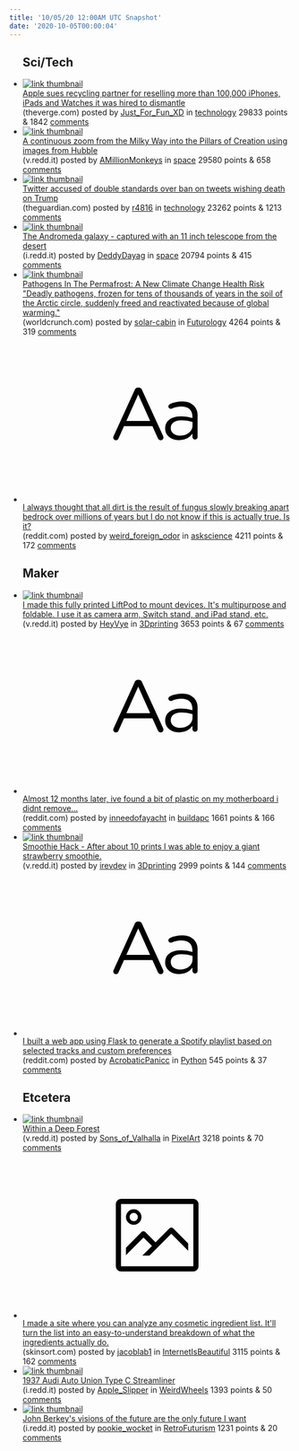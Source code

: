 ```yaml
---
title: '10/05/20 12:00AM UTC Snapshot'
date: '2020-10-05T00:00:04'
---
```

<ul>
<h2>Sci/Tech</h2>

<li><a href='https://www.theverge.com/apple/2020/10/4/21499422/apple-sues-recycling-company-reselling-ipods-ipads-watches'><img src='https://b.thumbs.redditmedia.com/5q5XZRfjhvQdIDTx41FLP06gPOpD8nQ-MvZe1xhZp6k.jpg' alt='link thumbnail'></a><div><div class='linkTitle'><a href='https://www.theverge.com/apple/2020/10/4/21499422/apple-sues-recycling-company-reselling-ipods-ipads-watches'>Apple sues recycling partner for reselling more than 100,000 iPhones, iPads and Watches it was hired to dismantle</a></div>(theverge.com) posted by <a href='https://www.reddit.com/user/Just_For_Fun_XD'>Just_For_Fun_XD</a> in <a href='https://www.reddit.com/r/technology'>technology</a> 29833 points & 1842 <a href='https://www.reddit.com/r/technology/comments/j501ab/apple_sues_recycling_partner_for_reselling_more/'>comments</a></div></li>

<li><a href='https://v.redd.it/jbbtgsorv2r51'><img src='https://a.thumbs.redditmedia.com/DbhuhR0HkhXPZFk-8bSHj4Ix8MwKvi7-kvSqRjAedN4.jpg' alt='link thumbnail'></a><div><div class='linkTitle'><a href='https://v.redd.it/jbbtgsorv2r51'>A continuous zoom from the Milky Way into the Pillars of Creation using images from Hubble</a></div>(v.redd.it) posted by <a href='https://www.reddit.com/user/AMillionMonkeys'>AMillionMonkeys</a> in <a href='https://www.reddit.com/r/space'>space</a> 29580 points & 658 <a href='https://www.reddit.com/r/space/comments/j4yruk/a_continuous_zoom_from_the_milky_way_into_the/'>comments</a></div></li>

<li><a href='https://www.theguardian.com/technology/2020/oct/03/twitter-faces-backlash-over-abuse-policy-in-wake-of-trump-illness'><img src='https://b.thumbs.redditmedia.com/3Gv7gLP8ERYlhkjVwYx8EMjFnIJu22-o-H_4ZZzVp7k.jpg' alt='link thumbnail'></a><div><div class='linkTitle'><a href='https://www.theguardian.com/technology/2020/oct/03/twitter-faces-backlash-over-abuse-policy-in-wake-of-trump-illness'>Twitter accused of double standards over ban on tweets wishing death on Trump</a></div>(theguardian.com) posted by <a href='https://www.reddit.com/user/r4816'>r4816</a> in <a href='https://www.reddit.com/r/technology'>technology</a> 23262 points & 1213 <a href='https://www.reddit.com/r/technology/comments/j4s7f6/twitter_accused_of_double_standards_over_ban_on/'>comments</a></div></li>

<li><a href='https://i.redd.it/et6ehq6yy0r51.jpg'><img src='https://a.thumbs.redditmedia.com/euXZLI4kluBEB-vsYyG7oKsDRvCi4UfKppqceVZV-X4.jpg' alt='link thumbnail'></a><div><div class='linkTitle'><a href='https://i.redd.it/et6ehq6yy0r51.jpg'>The Andromeda galaxy - captured with an 11 inch telescope from the desert</a></div>(i.redd.it) posted by <a href='https://www.reddit.com/user/DeddyDayag'>DeddyDayag</a> in <a href='https://www.reddit.com/r/space'>space</a> 20794 points & 415 <a href='https://www.reddit.com/r/space/comments/j4um5q/the_andromeda_galaxy_captured_with_an_11_inch/'>comments</a></div></li>

<li><a href='https://worldcrunch.com/tech-science/pathogens-in-the-permafrost-a-new-climate-change-health-risk'><img src='https://b.thumbs.redditmedia.com/7_yEUV26F_NARF4b0gBNiaFHHAJuSQ_wQVpIAKHVbCU.jpg' alt='link thumbnail'></a><div><div class='linkTitle'><a href='https://worldcrunch.com/tech-science/pathogens-in-the-permafrost-a-new-climate-change-health-risk'>Pathogens In The Permafrost: A New Climate Change Health Risk "Deadly pathogens, frozen for tens of thousands of years in the soil of the Arctic circle, suddenly freed and reactivated because of global warming."</a></div>(worldcrunch.com) posted by <a href='https://www.reddit.com/user/solar-cabin'>solar-cabin</a> in <a href='https://www.reddit.com/r/Futurology'>Futurology</a> 4264 points & 319 <a href='https://www.reddit.com/r/Futurology/comments/j50hmy/pathogens_in_the_permafrost_a_new_climate_change/'>comments</a></div></li>

<li><a href='https://www.reddit.com/r/askscience/comments/j4ygvw/i_always_thought_that_all_dirt_is_the_result_of/'><svg version='1.1' viewBox='-34 -12 104 64' preserveAspectRatio='xMidYMid slice' xmlns='http://www.w3.org/2000/svg' xmlns:xlink='http://www.w3.org/1999/xlink'>
    <title>text link thumbnail</title>
    <path d='M12.19,8.84a1.45,1.45,0,0,0-1.4-1h-.12a1.46,1.46,0,0,0-1.42,1L1.14,26.56a1.29,1.29,0,0,0-.14.59,1,1,0,0,0,1,1,1.12,1.12,0,0,0,1.08-.77l2.08-4.65h11l2.08,4.59a1.24,1.24,0,0,0,1.12.83,1.08,1.08,0,0,0,1.08-1.08,1.64,1.64,0,0,0-.14-.57ZM6.08,20.71l4.59-10.22,4.6,10.22Z'>
    </path>
    <path d='M32.24,14.78A6.35,6.35,0,0,0,27.6,13.2a11.36,11.36,0,0,0-4.7,1,1,1,0,0,0-.58.89,1,1,0,0,0,.94.92,1.23,1.23,0,0,0,.39-.08,8.87,8.87,0,0,1,3.72-.81c2.7,0,4.28,1.33,4.28,3.92v.5a15.29,15.29,0,0,0-4.42-.61c-3.64,0-6.14,1.61-6.14,4.64v.05c0,2.95,2.7,4.48,5.37,4.48a6.29,6.29,0,0,0,5.19-2.48V26.9a1,1,0,0,0,1,1,1,1,0,0,0,1-1.06V19A5.71,5.71,0,0,0,32.24,14.78Zm-.56,7.7c0,2.28-2.17,3.89-4.81,3.89-1.94,0-3.61-1.06-3.61-2.86v-.06c0-1.8,1.5-3,4.2-3a15.2,15.2,0,0,1,4.22.61Z'>
    </path>
    </svg></a><div><div class='linkTitle'><a href='https://www.reddit.com/r/askscience/comments/j4ygvw/i_always_thought_that_all_dirt_is_the_result_of/'>I always thought that all dirt is the result of fungus slowly breaking apart bedrock over millions of years but I do not know if this is actually true. Is it?</a></div>(reddit.com) posted by <a href='https://www.reddit.com/user/weird_foreign_odor'>weird_foreign_odor</a> in <a href='https://www.reddit.com/r/askscience'>askscience</a> 4211 points & 172 <a href='https://www.reddit.com/r/askscience/comments/j4ygvw/i_always_thought_that_all_dirt_is_the_result_of/'>comments</a></div></li>

<h2>Maker</h2>

<li><a href='https://v.redd.it/aub4z9fc22r51'><img src='https://b.thumbs.redditmedia.com/KR3uNUhOungizRlueB0q0uJitdimURurDcQwX7EQKCU.jpg' alt='link thumbnail'></a><div><div class='linkTitle'><a href='https://v.redd.it/aub4z9fc22r51'>I made this fully printed LiftPod to mount devices. It's multipurpose and foldable. I use it as camera arm, Switch stand, and iPad stand, etc.</a></div>(v.redd.it) posted by <a href='https://www.reddit.com/user/HeyVye'>HeyVye</a> in <a href='https://www.reddit.com/r/3Dprinting'>3Dprinting</a> 3653 points & 67 <a href='https://www.reddit.com/r/3Dprinting/comments/j4x2yb/i_made_this_fully_printed_liftpod_to_mount/'>comments</a></div></li>

<li><a href='https://www.reddit.com/r/buildapc/comments/j4zyy3/almost_12_months_later_ive_found_a_bit_of_plastic/'><svg version='1.1' viewBox='-34 -12 104 64' preserveAspectRatio='xMidYMid slice' xmlns='http://www.w3.org/2000/svg' xmlns:xlink='http://www.w3.org/1999/xlink'>
    <title>text link thumbnail</title>
    <path d='M12.19,8.84a1.45,1.45,0,0,0-1.4-1h-.12a1.46,1.46,0,0,0-1.42,1L1.14,26.56a1.29,1.29,0,0,0-.14.59,1,1,0,0,0,1,1,1.12,1.12,0,0,0,1.08-.77l2.08-4.65h11l2.08,4.59a1.24,1.24,0,0,0,1.12.83,1.08,1.08,0,0,0,1.08-1.08,1.64,1.64,0,0,0-.14-.57ZM6.08,20.71l4.59-10.22,4.6,10.22Z'>
    </path>
    <path d='M32.24,14.78A6.35,6.35,0,0,0,27.6,13.2a11.36,11.36,0,0,0-4.7,1,1,1,0,0,0-.58.89,1,1,0,0,0,.94.92,1.23,1.23,0,0,0,.39-.08,8.87,8.87,0,0,1,3.72-.81c2.7,0,4.28,1.33,4.28,3.92v.5a15.29,15.29,0,0,0-4.42-.61c-3.64,0-6.14,1.61-6.14,4.64v.05c0,2.95,2.7,4.48,5.37,4.48a6.29,6.29,0,0,0,5.19-2.48V26.9a1,1,0,0,0,1,1,1,1,0,0,0,1-1.06V19A5.71,5.71,0,0,0,32.24,14.78Zm-.56,7.7c0,2.28-2.17,3.89-4.81,3.89-1.94,0-3.61-1.06-3.61-2.86v-.06c0-1.8,1.5-3,4.2-3a15.2,15.2,0,0,1,4.22.61Z'>
    </path>
    </svg></a><div><div class='linkTitle'><a href='https://www.reddit.com/r/buildapc/comments/j4zyy3/almost_12_months_later_ive_found_a_bit_of_plastic/'>Almost 12 months later, ive found a bit of plastic on my motherboard i didnt remove...</a></div>(reddit.com) posted by <a href='https://www.reddit.com/user/inneedofayacht'>inneedofayacht</a> in <a href='https://www.reddit.com/r/buildapc'>buildapc</a> 1661 points & 166 <a href='https://www.reddit.com/r/buildapc/comments/j4zyy3/almost_12_months_later_ive_found_a_bit_of_plastic/'>comments</a></div></li>

<li><a href='https://v.redd.it/0u37a22qa0r51'><img src='https://a.thumbs.redditmedia.com/gqOFRJCBAqTgtL7mLzve-hb7hQO7au8KjxYR0hH_CZ0.jpg' alt='link thumbnail'></a><div><div class='linkTitle'><a href='https://v.redd.it/0u37a22qa0r51'>Smoothie Hack - After about 10 prints I was able to enjoy a giant strawberry smoothie.</a></div>(v.redd.it) posted by <a href='https://www.reddit.com/user/irevdev'>irevdev</a> in <a href='https://www.reddit.com/r/3Dprinting'>3Dprinting</a> 2999 points & 144 <a href='https://www.reddit.com/r/3Dprinting/comments/j4t955/smoothie_hack_after_about_10_prints_i_was_able_to/'>comments</a></div></li>

<li><a href='https://www.reddit.com/r/Python/comments/j4wxv3/i_built_a_web_app_using_flask_to_generate_a/'><svg version='1.1' viewBox='-34 -12 104 64' preserveAspectRatio='xMidYMid slice' xmlns='http://www.w3.org/2000/svg' xmlns:xlink='http://www.w3.org/1999/xlink'>
    <title>text link thumbnail</title>
    <path d='M12.19,8.84a1.45,1.45,0,0,0-1.4-1h-.12a1.46,1.46,0,0,0-1.42,1L1.14,26.56a1.29,1.29,0,0,0-.14.59,1,1,0,0,0,1,1,1.12,1.12,0,0,0,1.08-.77l2.08-4.65h11l2.08,4.59a1.24,1.24,0,0,0,1.12.83,1.08,1.08,0,0,0,1.08-1.08,1.64,1.64,0,0,0-.14-.57ZM6.08,20.71l4.59-10.22,4.6,10.22Z'>
    </path>
    <path d='M32.24,14.78A6.35,6.35,0,0,0,27.6,13.2a11.36,11.36,0,0,0-4.7,1,1,1,0,0,0-.58.89,1,1,0,0,0,.94.92,1.23,1.23,0,0,0,.39-.08,8.87,8.87,0,0,1,3.72-.81c2.7,0,4.28,1.33,4.28,3.92v.5a15.29,15.29,0,0,0-4.42-.61c-3.64,0-6.14,1.61-6.14,4.64v.05c0,2.95,2.7,4.48,5.37,4.48a6.29,6.29,0,0,0,5.19-2.48V26.9a1,1,0,0,0,1,1,1,1,0,0,0,1-1.06V19A5.71,5.71,0,0,0,32.24,14.78Zm-.56,7.7c0,2.28-2.17,3.89-4.81,3.89-1.94,0-3.61-1.06-3.61-2.86v-.06c0-1.8,1.5-3,4.2-3a15.2,15.2,0,0,1,4.22.61Z'>
    </path>
    </svg></a><div><div class='linkTitle'><a href='https://www.reddit.com/r/Python/comments/j4wxv3/i_built_a_web_app_using_flask_to_generate_a/'>I built a web app using Flask to generate a Spotify playlist based on selected tracks and custom preferences</a></div>(reddit.com) posted by <a href='https://www.reddit.com/user/AcrobaticPanicc'>AcrobaticPanicc</a> in <a href='https://www.reddit.com/r/Python'>Python</a> 545 points & 37 <a href='https://www.reddit.com/r/Python/comments/j4wxv3/i_built_a_web_app_using_flask_to_generate_a/'>comments</a></div></li>

<h2>Etcetera</h2>

<li><a href='https://v.redd.it/crrwb0kjf2r51'><img src='https://a.thumbs.redditmedia.com/-OslCfaF1bQv7z53H-c6nw9YSx6BKIx2JBuR65q0Zb8.jpg' alt='link thumbnail'></a><div><div class='linkTitle'><a href='https://v.redd.it/crrwb0kjf2r51'>Within a Deep Forest</a></div>(v.redd.it) posted by <a href='https://www.reddit.com/user/Sons_of_Valhalla'>Sons_of_Valhalla</a> in <a href='https://www.reddit.com/r/PixelArt'>PixelArt</a> 3218 points & 70 <a href='https://www.reddit.com/r/PixelArt/comments/j4xohl/within_a_deep_forest/'>comments</a></div></li>

<li><a href='https://skinsort.com/ingredient-analyzer'><svg version='1.1' viewBox='-34 -14 104 64' preserveAspectRatio='xMidYMid meet' xmlns='http://www.w3.org/2000/svg' xmlns:xlink='http://www.w3.org/1999/xlink'>
    <title>link thumbnail</title>
    <path d='M32,4H4A2,2,0,0,0,2,6V30a2,2,0,0,0,2,2H32a2,2,0,0,0,2-2V6A2,2,0,0,0,32,4ZM4,30V6H32V30Z'></path>
    <path d='M8.92,14a3,3,0,1,0-3-3A3,3,0,0,0,8.92,14Zm0-4.6A1.6,1.6,0,1,1,7.33,11,1.6,1.6,0,0,1,8.92,9.41Z'></path>
    <path d='M22.78,15.37l-5.4,5.4-4-4a1,1,0,0,0-1.41,0L5.92,22.9v2.83l6.79-6.79L16,22.18l-3.75,3.75H15l8.45-8.45L30,24V21.18l-5.81-5.81A1,1,0,0,0,22.78,15.37Z'></path>
    </svg></a><div><div class='linkTitle'><a href='https://skinsort.com/ingredient-analyzer'>I made a site where you can analyze any cosmetic ingredient list. It'll turn the list into an easy-to-understand breakdown of what the ingredients actually do.</a></div>(skinsort.com) posted by <a href='https://www.reddit.com/user/jacoblab1'>jacoblab1</a> in <a href='https://www.reddit.com/r/InternetIsBeautiful'>InternetIsBeautiful</a> 3115 points & 162 <a href='https://www.reddit.com/r/InternetIsBeautiful/comments/j50g3a/i_made_a_site_where_you_can_analyze_any_cosmetic/'>comments</a></div></li>

<li><a href='https://i.redd.it/sxrcd9au92r51.jpg'><img src='https://b.thumbs.redditmedia.com/p3oIfJRSrPc4Zf4nobNifNeNbULMvRi2rqpyqhkCOzw.jpg' alt='link thumbnail'></a><div><div class='linkTitle'><a href='https://i.redd.it/sxrcd9au92r51.jpg'>1937 Audi Auto Union Type C Streamliner</a></div>(i.redd.it) posted by <a href='https://www.reddit.com/user/Apple_Slipper'>Apple_Slipper</a> in <a href='https://www.reddit.com/r/WeirdWheels'>WeirdWheels</a> 1393 points & 50 <a href='https://www.reddit.com/r/WeirdWheels/comments/j4xatx/1937_audi_auto_union_type_c_streamliner/'>comments</a></div></li>

<li><a href='https://i.redd.it/l3sbslotb4r51.png'><img src='https://b.thumbs.redditmedia.com/d23bC3IVRyz0VWtLoL7b1N6o45_FDGyIdFpmlJsVfIE.jpg' alt='link thumbnail'></a><div><div class='linkTitle'><a href='https://i.redd.it/l3sbslotb4r51.png'>John Berkey's visions of the future are the only future I want</a></div>(i.redd.it) posted by <a href='https://www.reddit.com/user/pookie_wocket'>pookie_wocket</a> in <a href='https://www.reddit.com/r/RetroFuturism'>RetroFuturism</a> 1231 points & 20 <a href='https://www.reddit.com/r/RetroFuturism/comments/j53hig/john_berkeys_visions_of_the_future_are_the_only/'>comments</a></div></li>

</ul>
